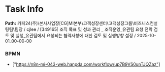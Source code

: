 # Task Info

**Path:** 카페24(주)\본사사업장\[CG]MI본부\고객성장센터\고객성장그룹\비즈니스컨설팅팀\팀장 / cjlee / [349165] 조직 목표 및 성과 관리 _ 조직운영_유관팀 요청 전략 검토 및 실행_유관팀에서 요청되는 협력사항에 대한 검토 및 실행방향 설정 / 2025-10-01_00-00-00

### BPMN
- ["https://n8n-mi-043-web.hanpda.com/workflow/up7B9VS0unTJQZaz"]

